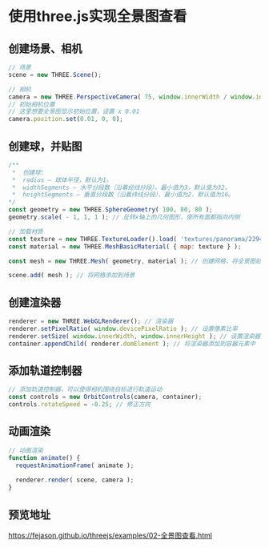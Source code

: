 # 使用three.js实现全景图查看

## 创建场景、相机
```javascript
// 场景
scene = new THREE.Scene();

// 相机
camera = new THREE.PerspectiveCamera( 75, window.innerWidth / window.innerHeight, 1, 1100 );
// 初始相机位置
// 这里想要全景图显示初始位置，设置 x 0.01
camera.position.set(0.01, 0, 0);

```

## 创建球，并贴图

```javascript
/**
 *  创建球:
 *	radius — 球体半径，默认为1。
 *	widthSegments — 水平分段数（沿着经线分段），最小值为3，默认值为32。
 *	heightSegments — 垂直分段数（沿着纬线分段），最小值为2，默认值为16。
*/
const geometry = new THREE.SphereGeometry( 100, 80, 80 );
geometry.scale( - 1, 1, 1 ); // 反转x轴上的几何图形，使所有面都指向内侧

// 加载材质
const texture = new THREE.TextureLoader().load( 'textures/panorama/2294472375_24a3b8ef46_o.jpg' );
const material = new THREE.MeshBasicMaterial( { map: texture } );

const mesh = new THREE.Mesh( geometry, material ); // 创建网格，将全景图贴在球上

scene.add( mesh ); // 将网格添加到场景

```

## 创建渲染器

```javascript
renderer = new THREE.WebGLRenderer(); // 渲染器
renderer.setPixelRatio( window.devicePixelRatio ); // 设置像素比率
renderer.setSize( window.innerWidth, window.innerHeight ); // 设置渲染器大小
container.appendChild( renderer.domElement ); // 将渲染器添加到容器元素中
```

## 添加轨道控制器

```javascript
// 添加轨道控制器，可以使得相机围绕目标进行轨道运动
const controls = new OrbitControls(camera, container);
controls.rotateSpeed = -0.25; // 修正方向
```

## 动画渲染
```javascript
// 动画渲染
function animate() {
  requestAnimationFrame( animate );
  
  renderer.render( scene, camera );
}
```

## 预览地址
https://fejason.github.io/threejs/examples/02-全景图查看.html